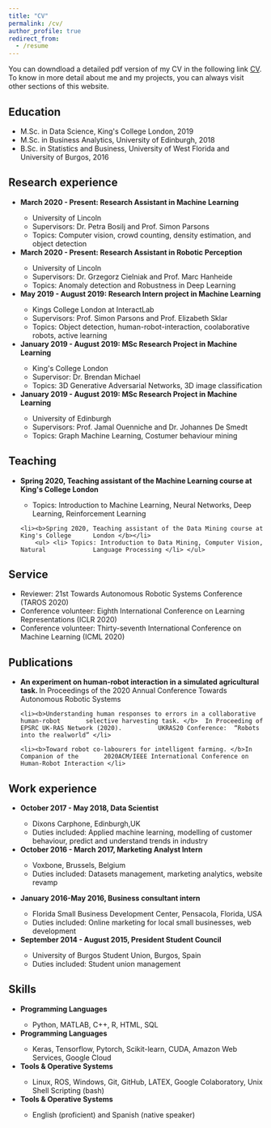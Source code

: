 ```yaml
---
title: "CV"
permalink: /cv/
author_profile: true
redirect_from:
  - /resume
---
```


<div class="text-justify">

<p>You can downdload a detailed pdf version of my CV in the following link <a href="https://adrianxsalazar.github.io/files/Adrian_Salazar_Research_CV.pdf">CV</a>. To know in more detail about me and my projects, you can always visit other sections of this website. </p>

<h2>Education</h2>

<ul>
	<li>M.Sc. in Data Science, King's College London, 2019 </li>
	<li>M.Sc. in Business Analytics, University of Edinburgh, 2018 </li>
	<li>B.Sc. in Statistics and Business, University of West Florida and University of 		Burgos, 2016 </li>

</ul> 

<h2>Research experience</h2>
<ul>
<li><b>March 2020 - Present: Research Assistant in Machine Learning</b></li>
	<ul>
	  <li>University of Lincoln</li>
	  <li>Supervisors:  Dr. Petra Bosilj and Prof. Simon Parsons</li>
	  <li>Topics: Computer vision, crowd counting, density estimation, and object 			detection</li> 
	</ul>

<li><b>March 2020 - Present: Research Assistant in Robotic Perception</b></li>
	<ul>
	  <li>University of Lincoln</li>
	  <li>Supervisors:  Dr.  Grzegorz Cielniak and Prof.  Marc Hanheide</li>
	  <li>Topics: Anomaly detection and Robustness in Deep Learning </li>
	</ul>	
  
<li><b>May 2019 - August 2019: Research Intern project in Machine Learning</b></li>
	<ul>
	<li>Kings College London at InteractLab</li>
  	<li>Supervisors: Prof. Simon Parsons and Prof. Elizabeth Sklar</li>
  	<li>Topics: Object detection, human-robot-interaction, coolaborative robots, active 		learning</li>
	</ul>
  
<li><b>January 2019 - August 2019: MSc Research Project in Machine Learning</b></li>
	<ul>
  	<li>King's College London</li>
  	<li>Supervisor:  Dr. Brendan Michael</li>
  	<li>Topics: 3D Generative Adversarial Networks, 3D image classification </li>
 	</ul>

<li><b>January 2019 - August 2019: MSc Research Project in Machine Learning</b></li>
	<ul>
  	<li>University of Edinburgh</li>
  	<li>Supervisors: Prof.  Jamal Ouenniche and Dr.  Johannes De Smedt</li>
 	<li>Topics: Graph Machine Learning, Costumer behaviour mining</li>
	</ul>
</ul>
  
<h2>Teaching</h2>
<ul>
	<li><b>Spring 2020, Teaching assistant of the Machine Learning course at King's 	College London </b></li>
  	<ul>
	<li> Topics: Introduction to Machine Learning, Neural Networks, Deep 			Learning, Reinforcement Learning </li> </ul>
  
 	<li><b>Spring 2020, Teaching assistant of the Data Mining course at King's College 		London </b></li>
  		<ul> <li> Topics: Introduction to Data Mining, Computer Vision, Natural 			Language Processing </li> </ul>
</ul>

<h2>Service</h2>
<ul>
 	<li>Reviewer:  21st Towards Autonomous Robotic Systems Conference (TAROS 2020) </li>
 	<li>Conference volunteer:  Eighth International Conference on Learning  		Representations (ICLR 2020) </li>
	<li>Conference volunteer:  Thirty-seventh International Conference on Machine 			Learning (ICML 2020) </li>
</ul>



<h2>Publications</h2>
<ul>
	<li><b>An experiment on human-robot interaction in a simulated agricultural task. </b> 		In Proceedings of the 2020 Annual Conference Towards Autonomous Robotic Systems</li>

 	<li><b>Understanding human responses to errors in a collaborative human-robot 		selective harvesting task. </b>  In Proceeding of EPSRC UK-RAS Network (2020).  		UKRAS20 Conference:  “Robots into the realworld” </li>

	<li><b>Toward robot co-labourers for intelligent farming. </b>In Companion of the 		2020ACM/IEEE International Conference on Human-Robot Interaction </li>
	
</ul>

<h2>Work experience</h2>
<ul>

<li><b> October 2017 - May 2018, Data Scientist</b></li>
	<ul>
  	<li>Dixons Carphone, Edinburgh,UK </li>
  	<li>Duties included: Applied machine learning, modelling of customer behaviour, predict and understand trends in industry  </li>
	</ul>

<li><b> October 2016 - March 2017, Marketing Analyst Intern </b></li>
	<ul>
  	<li>Voxbone, Brussels, Belgium  </li>
  	<li>Duties included: Datasets management, marketing analytics, website revamp </p></li>
	</ul>
 
<li><b> January 2016-May 2016, Business consultant intern </b></li>
	<ul>
  	<li>Florida Small Business Development Center, Pensacola, Florida, USA </li>
  	<li>Duties included: Online marketing for local small businesses, web development </li>
	</ul>
  
<li><b> September 2014 - August 2015, President Student Council </b></li>
	<ul>
  	<li>University of Burgos Student Union, Burgos, Spain  </li>
  	<li>Duties included: Student union management </li>
	</ul>

</ul>

<h2> Skills </h2>

<ul>

<li><b> Programming Languages </b></li>
	<ul>
  	<li>Python, MATLAB, C++, R, HTML, SQL</li>
	</ul>

<li><b> Programming Languages </b></li>
	<ul>
  	<li>Keras, Tensorflow, Pytorch, Scikit-learn, CUDA, Amazon Web Services, Google 	Cloud </li>
	</ul>

<li><b> Tools & Operative Systems </b></li>
	<ul>
  	<li>Linux, ROS, Windows, Git, GitHub, LATEX, Google Colaboratory, Unix Shell 			Scripting (bash) </li>
	</ul>

<li><b> Tools & Operative Systems </b></li>
	<ul>
  	<li> English (proficient) and Spanish (native speaker)</li>
	</ul>
</ul>

</div>
  
